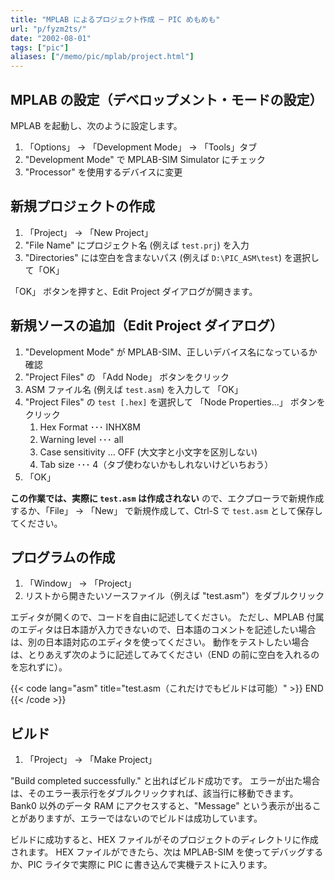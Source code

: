 ```yaml
---
title: "MPLAB によるプロジェクト作成 ─ PIC めもめも"
url: "p/fyzm2ts/"
date: "2002-08-01"
tags: ["pic"]
aliases: ["/memo/pic/mplab/project.html"]
---
```


MPLAB の設定（デベロップメント・モードの設定）
----

MPLAB を起動し、次のように設定します。

1. 「Options」 → 「Development Mode」 → 「Tools」タブ
2. "Development Mode" で MPLAB-SIM Simulator にチェック
3. "Processor" を使用するデバイスに変更


新規プロジェクトの作成
----

1. 「Project」 → 「New Project」
2. "File Name" にプロジェクト名 (例えば `test.prj`) を入力
3. "Directories" には空白を含まないパス (例えば `D:\PIC_ASM\test`) を選択して「OK」

「OK」 ボタンを押すと、Edit Project ダイアログが開きます。


新規ソースの追加（Edit Project ダイアログ）
----

1. "Development Mode" が MPLAB-SIM、正しいデバイス名になっているか確認
2. "Project Files" の 「Add Node」 ボタンをクリック
3. ASM ファイル名 (例えば `test.asm`) を入力して 「OK」
4. "Project Files" の `test [.hex]` を選択して 「Node Properties...」 ボタンをクリック
   1. Hex Format ･･･ INHX8M
   2. Warning level ･･･ all
   3. Case sensitivity … OFF (大文字と小文字を区別しない)
   4. Tab size ･･･ 4（タブ使わないかもしれないけどいちおう）
5. 「OK」

**この作業では、実際に `test.asm` は作成されない** ので、エクプローラで新規作成するか、「File」 → 「New」 で新規作成して、Ctrl-S で `test.asm` として保存してください。


プログラムの作成
----

1. 「Window」 → 「Project」
2. リストから開きたいソースファイル（例えば "test.asm"）をダブルクリック

エディタが開くので、コードを自由に記述してください。
ただし、MPLAB 付属のエディタは日本語が入力できないので、日本語のコメントを記述したい場合は、別の日本語対応のエディタを使ってください。
動作をテストしたい場合は、とりあえず次のように記述してみてください（END の前に空白を入れるのを忘れずに）。

{{< code lang="asm" title="test.asm（これだけでもビルドは可能）" >}}
END
{{< /code >}}


ビルド
----

1. 「Project」 → 「Make Project」

"Build completed successfully." と出ればビルド成功です。
エラーが出た場合は、そのエラー表示行をダブルクリックすれば、該当行に移動できます。
Bank0 以外のデータ RAM にアクセスすると、"Message" という表示が出ることがありますが、エラーではないのでビルドは成功しています。

ビルドに成功すると、HEX ファイルがそのプロジェクトのディレクトリに作成されます。
HEX ファイルができたら、次は MPLAB-SIM を使ってデバッグするか、PIC ライタで実際に PIC に書き込んで実機テストに入ります。


